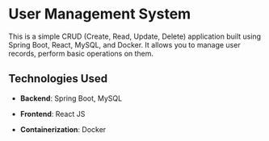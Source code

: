 
# User Management System
This is a simple CRUD (Create, Read, Update, Delete) application built using Spring Boot, React, MySQL, and Docker. It allows you to manage user records, perform basic operations on them.

## Technologies Used
- **Backend**: Spring Boot, MySQL

- **Frontend**: React JS

- **Containerization**: Docker
